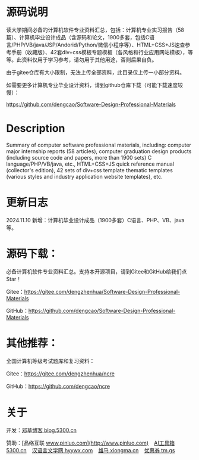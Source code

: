 # 源码说明

读大学期间必备的计算机软件专业资料汇总，包括：计算机专业实习报告（58篇）、计算机毕业设计成品（含源码和论文，1900多套，包括C语言/PHP/VB/java/JSP/Andorid/Python/微信小程序等）、HTML+CSS+JS速查参考手册（收藏版）、42套div+css模板专题模板（各风格和行业应用网站模板），等等。此资料仅用于学习参考，请勿用于其他用途，否则后果自负。

由于gitee仓库有大小限制，无法上传全部资料，此目录仅上传一小部分资料。

如需要更多计算机专业毕业设计资料，请到github仓库下载（可能下载速度较慢）：

https://github.com/dengcao/Software-Design-Professional-Materials


# Description

Summary of computer software professional materials, including: computer major internship reports (58 articles), computer graduation design products (including source code and papers, more than 1900 sets) C language/PHP/VB/java, etc., HTML+CSS+JS quick reference manual (collector's edition), 42 sets of div+css template thematic templates (various styles and industry application website templates), etc.


# 更新日志

2024.11.10 新增：计算机毕业设计成品（1900多套）C语言、PHP、VB、java等。


# 源码下载：

必备计算机软件专业资料汇总。支持本开源项目，请到Gitee和GitHub给我们点Star！

Gitee：https://gitee.com/dengzhenhua/Software-Design-Professional-Materials

GitHub：https://github.com/dengcao/Software-Design-Professional-Materials


# 其他推荐：

全国计算机等级考试题库和复习资料：

Gitee：https://gitee.com/dengzhenhua/ncre

GitHub：https://github.com/dengcao/ncre


# 关于

开发：[邓草博客 blog.5300.cn](http://blog.5300.cn)

赞助：[品络互联 www.pinluo.com](http://www.pinluo.com)  &ensp;  [AI工具箱 5300.cn](http://5300.cn)  &ensp;  [汉语言文学网 hyywx.com](http://hyywx.com)  &ensp;  [雄马 xiongma.cn](http://xiongma.cn) &ensp;  [优惠券 tm.gs](http://tm.gs)